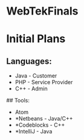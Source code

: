 # WebTekFinals
# Initial Plans 
## Languages:
<ul>
	<li>Java - Customer</li>
	<li>PHP - Service Provider</li>
	<li>C++ - Admin</li>
</ul>
## Tools:
<ul>
  <li>Atom</li>
	<li>*Netbeans - Java/C++</li>
	<li>*Codeblocks - C++</li>
	<li>*IntelliJ - Java</li>
</ul>
